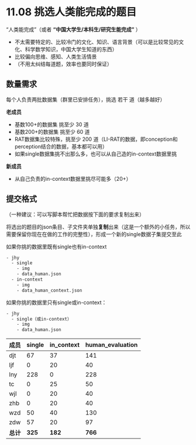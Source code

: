 # 11.08  挑选人类能完成的题目

“人类能完成”（或者 **“中国大学生/本科生/研究生能完成”** ）
- 不太需要特定的、比较冷门的文化、知识、语言背景（可以是比较常见的文化、科学数学知识，中国大学生知道的东西）
- 比较偏向思维、感知、人类生活情景
- （不用太纠结每道题，效率也要同时保证）

## 数量需求

每个人负责两批数据集（群里已安排任务），挑选 若干 道（越多越好）

**老成员**

- 基数100+的数据集 挑至少 30 道
- 基数200+的数据集 挑至少 60 道
- RAT数据集比较特殊，挑至少 200 道（LI-RAT的数据，即conception和perception结合的数据，基本都可以用）
- 如果single数据集挑不出那么多，也可以从自己造的in-context数据里挑

**新成员**

- 从自己负责的in-context数据里挑尽可能多（20+）


## 提交格式

（一种建议：可以写脚本帮忙把数据按下面的要求复制出来）

将选出的题目的json条目、子文件夹单独**复制**出来（这是一个额外的小任务，所以需要保留你现在在做的工作的完整性），形成一个新的single数据子集提交至此

如果你挑的数据里既有single也有in-context

```txt
- jhy
  - single
    - img
    - data_human.json
  - in-context
    - img
    - data_human_context.json
```

如果你挑的数据里只有single或in-context：


```txt
- jhy
  - single（或in-context）
    - img
    - data_human.json
```


| 成员   | single | in_context | human_evaluation |
|--------|--------|------------|------------------|
| djt | 67     | 37         | 141              |
| ljf | 0      | 20         | 40               |
| lny | 228    | 0          | 228              |
| tc   | 0      | 25         | 50               |
| wjl | 0      | 20         | 40               |
| zhb | 0      | 20         | 40               |
| wzd | 50     | 40         | 130              |
| zdw | 57     | 20         | 97               |
| **总计** | **325** | **182**    | **766**          |
